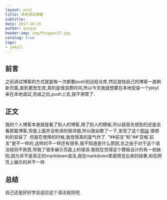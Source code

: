 ```yaml
---
layout: post
title: 本地调试博客
subtitle:  
date: 2017-10-15
author: qioqio
header-img: img/Pingguo37.jpg
catalog: true
tags:                             
- jekyll
---
```


## 前言
之前调试博客的方式就是每一次都要push到远程仓库,然后登陆自己的博客一直刷新页面,直到更改生效,真的是很浪费时间,所以今天我就想要在本地安装一个jekyl来在本地调试,完成之后,push上去,就不用管了.
## 正文
我的个人博客本身就是看了别人的博客,用了别人的模板,所以我首先想到的还是去看那篇博客,但是上面并没有讲的很详细,所以我谷歌了一下,发现了这个[网站](http://cn.yizeng.me/2013/05/10/setup-jekyll-on-windows)
很顺利的安装了.
但是在使用的时候,我觉得真的是气炸了.
"##前言"和"##'空格'前言"是不一样的,这样的不一样还有很多,我不知道是什么原因,总之由于对于这个语法规则不熟悉,导致了很多展示页面上的错误.我现在觉得这个模板设计的有一些缺陷,因为并不是真正的markdown语法,我在markdown里面预览出来的结果,和在网页上展示的并不一样.
## 总结
自己还是好好学会适应这个语法规则吧.
